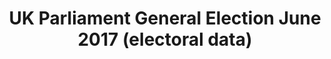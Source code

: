 ---
schema: default
title: UK Parliament General Election June 2017 (electoral data)
organization: Renfrewshire Council
notes: UK Parliament General Election 8 June 2017 electoral data.
resources:

  - name: UK Parliament General Election June 2017 (electoral data) TABLE
  - url: 
  - format: TABLE

license: 
category:

  - Open Data

  - Renfrewshire

  - Democracy and Governance


  - 

maintainer: Tim Wisniewski
maintainer_email: tim@timwis.com
---